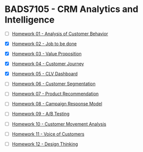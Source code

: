 # BADS7105 - CRM Analytics and Intelligence

- [ ] [Homework 01 - Analysis of Customer Behavior](https://github.com/ntc-namwong/BADS7105/tree/main/Homework%2001)

- [x] [Homework 02 - Job to be done](https://github.com/ntc-namwong/BADS7105/tree/main/Homework%2002)

- [x] [Homework 03 - Value Proposition](https://github.com/ntc-namwong/BADS7105/tree/main/Homework%2003)

- [x] [Homework 04 - Customer Journey](https://github.com/ntc-namwong/BADS7105/tree/main/Homework%2004)

- [x] [Homework 05 - CLV Dashboard](https://github.com/ntc-namwong/BADS7105/tree/main/Homework%2005)

- [ ] [Homework 06 - Customer Segmentation](https://github.com/ntc-namwong/BADS7105/tree/main/Homework%2006)

- [ ] [Homework 07 - Product Recommendation](https://github.com/ntc-namwong/BADS7105/tree/main/Homework%2007)

- [ ] [Homework 08 - Campaign Response Model](https://github.com/ntc-namwong/BADS7105/tree/main/Homework%2008)

- [ ] [Homework 09 - A/B Testing](https://github.com/ntc-namwong/BADS7105/tree/main/Homework%2009)

- [ ] [Homework 10 - Customer Movement Analysis](https://github.com/ntc-namwong/BADS7105/tree/main/Homework%2010)

- [ ] [Homework 11 - Voice of Customers](https://github.com/ntc-namwong/BADS7105/tree/main/Homework%2011)

- [ ] [Homework 12 - Design Thinking](https://github.com/ntc-namwong/BADS7105/tree/main/Homework%2012)
